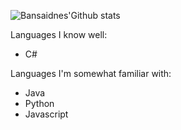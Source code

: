 ![Bansaidnes'Github stats](https://github-readme-stats.vercel.app/api?username=bansaidnes&show_icons=true&theme=radical)

Languages I know well:

- C#

Languages I'm somewhat familiar with:

- Java
- Python
- Javascript
